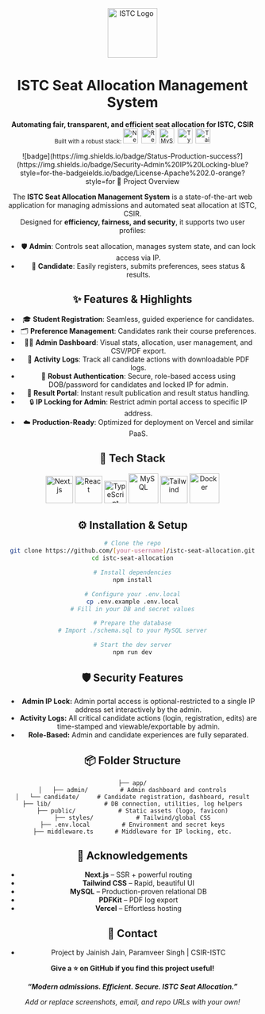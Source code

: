 <div align="center"> <img src="https://raw.githubusercontent.com/github/explore/main/topics/institutional/institutional.png" alt="ISTC Logo" width="100" /> <h1 align="center">ISTC Seat Allocation Management System</h1> <p align="center"> <b>Automating fair, transparent, and efficient seat allocation for ISTC, CSIR</b><br /> <sub> Built with a robust stack: <img src="https://cdn.jsdelivr.net/gh/devicons/devicon/icons/nextjs/nextjs-original.svg" alt="Next.js" width="30"/>&nbsp; <img src="https://cdn.jsdelivr.net/gh/devicons/devicon/icons/react/react-original.svg" alt="React" width="30"/>&nbsp; <img src="https://cdn.jsdelivr.net/gh/devicons/devicon/icons/mysql/mysql-original.svg" alt="MySQL" width="30"/>&nbsp; <img src="https://cdn.jsdelivr.net/gh/devicons/devicon/icons/typescript/typescript-original.svg" alt="TypeScript" width="30"/>&nbsp; <img src="https://cdn.jsdelivr.net/gh/devicons/devicon/icons/tailwindcss/tailwindcss-plain.svg" alt="TailwindCSS" width="30"/> </sub> </p>
![badge](https://img.shields.io/badge/Status-Production-success?](https://img.shields.io/badge/Security-Admin%20IP%20Locking-blue?style=for-the-badgeields.io/badge/License-Apache%202.0-orange?style=for 🎯 Project Overview


The **ISTC Seat Allocation Management System** is a state-of-the-art web application for managing admissions and automated seat allocation at ISTC, CSIR.  
Designed for **efficiency, fairness, and security**, it supports two user profiles:
- 🛡️ **Admin**: Controls seat allocation, manages system state, and can lock access via IP.
- 👤 **Candidate**: Easily registers, submits preferences, sees status & results.

## ✨ Features & Highlights

- 🎓 **Student Registration**: Seamless, guided experience for candidates.
- 🗂 **Preference Management**: Candidates rank their course preferences.
- 🧑‍💼 **Admin Dashboard**: Visual stats, allocation, user management, and CSV/PDF export.
- 📑 **Activity Logs**: Track all candidate actions with downloadable PDF logs.
- 🏢 **Robust Authentication**: Secure, role-based access using DOB/password for candidates and locked IP for admin.
- 🪪 **Result Portal**: Instant result publication and result status handling.
- 🔒 **IP Locking for Admin**: Restrict admin portal access to specific IP address.
- ☁️ **Production-Ready**: Optimized for deployment on Vercel and similar PaaS.

## 🚀 Tech Stack
<p align="center"> <img src="https://cdn.jsdelivr.net/gh/devicons/devicon/icons/nextjs/nextjs-original-wordmark.svg" alt="Next.js" width="55"/> <img src="https://cdn.jsdelivr.net/gh/devicons/devicon/icons/react/react-original-wordmark.svg" alt="React" width="55"/> <img src="https://cdn.jsdelivr.net/gh/devicons/devicon/icons/typescript/typescript-plain.svg" alt="TypeScript" width="45"/> <img src="https://cdn.jsdelivr.net/gh/devicons/devicon/icons/mysql/mysql-original-wordmark.svg" alt="MySQL" width="60"/> <img src="https://cdn.jsdelivr.net/gh/devicons/devicon/icons/tailwindcss/tailwindcss-plain.svg" alt="Tailwind" width="55"/> <img src="https://cdn.jsdelivr.net/gh/devicons/devicon/icons/docker/docker-original-wordmark.svg" alt="Docker" width="60"/> </p>


## ⚙️ Installation & Setup

```bash
# Clone the repo
git clone https://github.com/[your-username]/istc-seat-allocation.git
cd istc-seat-allocation

# Install dependencies
npm install

# Configure your .env.local
cp .env.example .env.local
# Fill in your DB and secret values

# Prepare the database
# Import ./schema.sql to your MySQL server

# Start the dev server
npm run dev
```

## 🛡️ Security Features

- **Admin IP Lock:** Admin portal access is optional-restricted to a single IP address set interactively by the admin.
- **Activity Logs:** All critical candidate actions (login, registration, edits) are time-stamped and viewable/exportable by admin.
- **Role-Based:** Admin and candidate experiences are fully separated.

## 📦 Folder Structure

```
├── app/
│   ├── admin/         # Admin dashboard and controls
│   └── candidate/     # Candidate registration, dashboard, result
├── lib/               # DB connection, utilities, log helpers
├── public/            # Static assets (logo, favicon)
├── styles/            # Tailwind/global CSS
├── .env.local         # Environment and secret keys
├── middleware.ts      # Middleware for IP locking, etc.
```

## 🙌 Acknowledgements

- **Next.js** – SSR + powerful routing
- **Tailwind CSS** – Rapid, beautiful UI
- **MySQL** – Production-proven relational DB
- **PDFKit** – PDF log export
- **Vercel** – Effortless hosting

## 📧 Contact

- Project by Jainish Jain, Paramveer Singh | CSIR-ISTC



  


**Give a ⭐ on GitHub if you find this project useful!**

**_“Modern admissions. Efficient. Secure. ISTC Seat Allocation.”_**

*Add or replace screenshots, email, and repo URLs with your own!*
